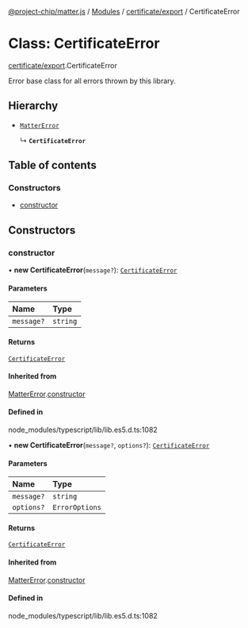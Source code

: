 [@project-chip/matter.js](../README.md) / [Modules](../modules.md) / [certificate/export](../modules/certificate_export.md) / CertificateError

# Class: CertificateError

[certificate/export](../modules/certificate_export.md).CertificateError

Error base class for all errors thrown by this library.

## Hierarchy

- [`MatterError`](common_export.MatterError.md)

  ↳ **`CertificateError`**

## Table of contents

### Constructors

- [constructor](certificate_export.CertificateError.md#constructor)

## Constructors

### constructor

• **new CertificateError**(`message?`): [`CertificateError`](certificate_export.CertificateError.md)

#### Parameters

| Name | Type |
| :------ | :------ |
| `message?` | `string` |

#### Returns

[`CertificateError`](certificate_export.CertificateError.md)

#### Inherited from

[MatterError](common_export.MatterError.md).[constructor](common_export.MatterError.md#constructor)

#### Defined in

node_modules/typescript/lib/lib.es5.d.ts:1082

• **new CertificateError**(`message?`, `options?`): [`CertificateError`](certificate_export.CertificateError.md)

#### Parameters

| Name | Type |
| :------ | :------ |
| `message?` | `string` |
| `options?` | `ErrorOptions` |

#### Returns

[`CertificateError`](certificate_export.CertificateError.md)

#### Inherited from

[MatterError](common_export.MatterError.md).[constructor](common_export.MatterError.md#constructor)

#### Defined in

node_modules/typescript/lib/lib.es5.d.ts:1082
